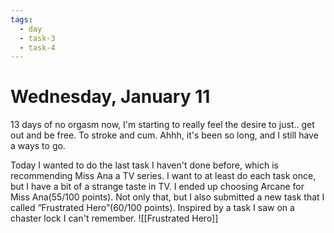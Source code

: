 ```yaml
---
tags:
  - day
  - task-3
  - task-4
---
```


# Wednesday, January 11

13 days of no orgasm now, I'm starting to really feel the desire to just.. get out and be free. To stroke and cum. Ahhh, it's been so long, and I still have a ways to go.

Today I wanted to do the last task I haven't done before, which is recommending Miss Ana a TV series. I want to at least do each task once, but I have a bit of a strange taste in TV. I ended up choosing Arcane for Miss Ana(55/100 points). Not only that, but I also submitted a new task that I called “Frustrated Hero”(60/100 points). Inspired by a task I saw on a chaster lock I can't remember.
![[Frustrated Hero]]